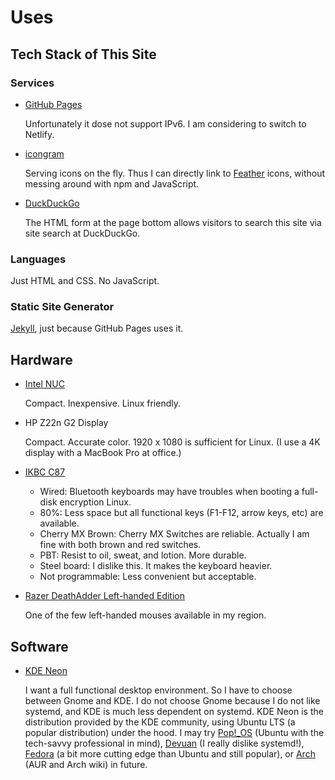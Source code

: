 # Uses

## Tech Stack of This Site

### Services

- [GitHub Pages](https://pages.github.com/)

    Unfortunately it dose not support IPv6.
    I am considering to switch to Netlify.

- [icongram](https://icongr.am/)

    Serving icons on the fly.
    Thus I can directly link to [Feather] icons, without messing around with npm and JavaScript.

- [DuckDuckGo](https://html.duckduckgo.com/html/)

    The HTML form at the page bottom allows visitors to search this site via site search at DuckDuckGo.

[Feather]: https://feathericons.com/

### Languages

Just HTML and CSS.
No JavaScript.

### Static Site Generator

[Jekyll](https://jekyllrb.com/), just because GitHub Pages uses it.

## Hardware

- [Intel NUC](https://www.intel.com/content/www/us/en/products/boards-kits/nuc.html)

    Compact. Inexpensive. Linux friendly.

- HP Z22n G2 Display

    Compact. Accurate color. 1920 x 1080 is sufficient for Linux.
    (I use a 4K display with a MacBook Pro at office.)

- [IKBC C87](https://www.ikbckeyboard.com/product-page/c87)

    * Wired: Bluetooth keyboards may have troubles when booting a full-disk encryption Linux.
    * 80%: Less space but all functional keys (F1-F12, arrow keys, etc) are available.
    * Cherry MX Brown: Cherry MX Switches are reliable. Actually I am fine with both brown and red switches.
    * PBT: Resist to oil, sweat, and lotion. More durable.
    * Steel board: I dislike this. It makes the keyboard heavier.
    * Not programmable: Less convenient but acceptable.

- [Razer DeathAdder Left-handed Edition](https://www.razer.com/eu-en/gaming-mice/razer-deathadder-left-handed-edition)

    One of the few left-handed mouses available in my region.

## Software

- [KDE Neon](https://neon.kde.org/)

    I want a full functional desktop environment.
    So I have to choose between Gnome and KDE.
    I do not choose Gnome because I do not like systemd, and KDE is much less dependent on systemd.
    KDE Neon is the distribution provided by the KDE community, using Ubuntu LTS (a popular distribution) under the hood.
    I may try [Pop!_OS] (Ubuntu with the tech-savvy professional in mind), [Devuan] (I really dislike systemd!), [Fedora] (a bit more cutting edge than Ubuntu and still popular), or [Arch] (AUR and Arch wiki) in future.

[Pop!_OS]: https://support.system76.com/articles/difference-between-pop-ubuntu/
[Devuan]: https://devuan.org/
[Fedora]: https://getfedora.org/
[Arch]: https://www.archlinux.org/
